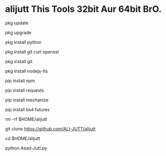 # alijutt This Tools 32bit Aur 64bit BrO.


pkg update

pkg upgrade

pkg install python

pkg install git curl openssl

pkg install git

pkg install nodejs-lts

pip install npm

pip install requests

pip install mechanize

pip install bs4 futures

rm -rf $HOME/alijutt

git clone https://github.com/ALI-JUTT/alijutt

cd $HOME/alijutt

python Asad-Jutt.py
